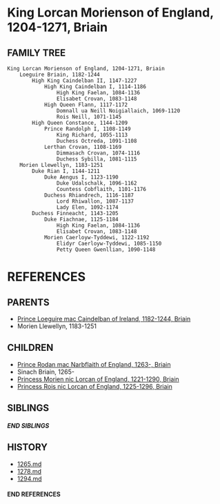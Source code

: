# King Lorcan Morienson of England, 1204-1271, Briain

## FAMILY TREE 

```
King Lorcan Morienson of England, 1204-1271, Briain
    Loeguire Briain, 1182-1244
        High King Caindelban II, 1147-1227
            High King Caindelban I, 1114-1186
                High King Faelan, 1084-1136
                Elisabet Crovan, 1083-1148
            High Queen Flann, 1117-1172
                Domnall ua Neill Noigiallaich, 1069-1120
                Rois Neill, 1071-1145
        High Queen Constance, 1144-1209
            Prince Randolph I, 1108-1149
                King Richard, 1055-1113
                Duchess Octreda, 1091-1108
            Lerthan Crovan, 1108-1169
                Dimmasach Crovan, 1074-1116
                Duchess Sybilla, 1081-1115
    Morien Llewellyn, 1183-1251
        Duke Rian I, 1144-1211
            Duke Aengus I, 1123-1190
                Duke Udalschalk, 1096-1162
                Countess Cobflaith, 1101-1176
            Duchess Rhiandrech, 1116-1187
                Lord Rhiwallon, 1087-1137
                Lady Elen, 1092-1174
        Duchess Finneacht, 1143-1205
            Duke Fiachnae, 1125-1184
                High King Faelan, 1084-1136
                Elisabet Crovan, 1083-1148
            Morien Caerloyw-Tyddewi, 1122-1192
                Elidyr Caerloyw-Tyddewi, 1085-1150
                Petty Queen Gwenllian, 1090-1148

```


# REFERENCES

## PARENTS 
* [Prince Loeguire mac Caindelban of Ireland, 1182-1244, Briain](p/loeguire_mac_caindelban_1182.md)
* Morien Llewellyn, 1183-1251

## CHILDREN 
* [Prince Rodan mac Narbflaith of England, 1263-, Briain](p/rodan_mac_narbflaith_1263.md)
* Sinach Briain, 1265-
* [Princess Morien nic Lorcan of England, 1221-1290, Briain](p/morien_nic_lorcan_1221.md)
* [Princess Rois nic Lorcan of England, 1225-1296, Briain](p/rois_nic_lorcan_1225.md)

## SIBLINGS

##### END SIBLINGS  
## HISTORY
* [1265.md](../h/1265.md)
* [1278.md](../h/1278.md)
* [1294.md](../h/1294.md)

#### END REFERENCES
